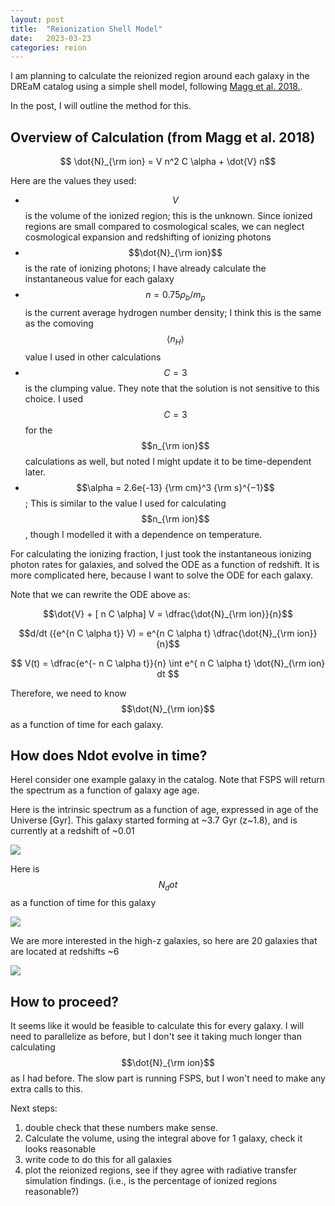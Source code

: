 ```yaml
---
layout: post
title:  "Reionization Shell Model"
date:   2023-03-23
categories: reion
---
```


I am planning to calculate the reionized region around each galaxy in the DREaM catalog using a simple shell model, following <a href="https://ui.adsabs.harvard.edu/abs/2018MNRAS.473.5308M/abstract">Magg et al. 2018.</a>.

In the post, I will outline the method for this.


## Overview of Calculation (from Magg et al. 2018)

$$ \dot{N}_{\rm ion} = V n^2 C \alpha + \dot{V} n$$


Here are the values they used:
- $$V$$ is the volume of the ionized region; this is the unknown.  Since ionized regions are small compared to cosmological scales, we can neglect cosmological expansion and redshifting of ionizing photons
- $$\dot{N}_{\rm ion}$$ is the rate of ionizing photons; I have already calculate the instantaneous value for each galaxy
- $$n=0.75 \rho_b/m_p$$ is the current average hydrogen number density; I think this is the same as the comoving $$\langle n_H \rangle$$ value I used in other calculations
- $$C=3$$ is the clumping value. They note that the solution is not sensitive to this choice. I used $$C=3$$ for the $$n_{\rm ion}$$ calculations as well, but noted I might update it to be time-dependent later.
- $$\alpha = 2.6e{-13} {\rm cm}^3 {\rm s}^{−1}$$; This is similar to the value I used for calculating $$n_{\rm ion}$$, though I modelled it with a dependence on temperature.


For calculating the ionizing fraction, I just took the instantaneous ionizing photon rates for galaxies, and solved the ODE as a function of redshift. It is more complicated here, because I want to solve the ODE for each galaxy.


Note that we can rewrite the ODE above as:

$$\dot{V} + [ n C \alpha] V = \dfrac{\dot{N}_{\rm ion}}{n}$$

$$d/dt ({e^{n C \alpha t}} V) = e^{n C \alpha t} \dfrac{\dot{N}_{\rm ion}}{n}$$

$$ V(t) = \dfrac{e^{- n C \alpha t}}{n} \int e^{ n C \alpha t} \dot{N}_{\rm ion} dt $$

Therefore, we need to know  $$\dot{N}_{\rm ion}$$ as a function of time for each galaxy.

## How does Ndot evolve in time?

HereI consider one example galaxy in the catalog. Note that FSPS will return the spectrum as a function of galaxy age age.

Here is the intrinsic spectrum as a function of age, expressed in age of the Universe [Gyr]. This galaxy started forming at ~3.7 Gyr (z~1.8), and is currently at a redshift of ~0.01


<img src="{{ site.baseurl }}/assets/plots/20230323_fnu_vs_t.png">


Here is $$N_dot$$ as a function of time for this galaxy

<img src="{{ site.baseurl }}/assets/plots/20230323_Ndot_vs_t_1.png">

We are  more interested in the high-z galaxies, so here are 20 galaxies that are located at redshifts ~6

<img src="{{ site.baseurl }}/assets/plots/20230323_Ndot_vs_t.png">


## How to proceed?

It seems like it would be feasible to calculate this for every galaxy. I will need to parallelize as before, but I don't see it taking much longer than calculating $$\dot{N}_{\rm ion}$$ as I had before. The slow part is running FSPS, but I won't need to make any extra calls to this.

Next steps:
1) double check that these numbers make sense.
2) Calculate the volume, using the integral above for 1 galaxy, check it looks reasonable
3) write code to do this for all galaxies
4) plot the reionized regions, see if they agree with radiative transfer simulation findings. (i.e., is the percentage of ionized regions reasonable?)
